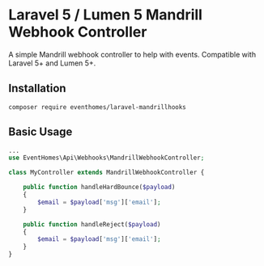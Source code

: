 # Laravel 5 / Lumen 5 Mandrill Webhook Controller
A simple Mandrill webhook controller to help with events. Compatible with Laravel 5+ and Lumen 5+.

## Installation
```composer require eventhomes/laravel-mandrillhooks```

## Basic Usage
```php
...
use EventHomes\Api\Webhooks\MandrillWebhookController;

class MyController extends MandrillWebhookController {

    public function handleHardBounce($payload)
    {
        $email = $payload['msg']['email'];
    }

    public function handleReject($payload)
    {
        $email = $payload['msg']['email'];
    }
}
```